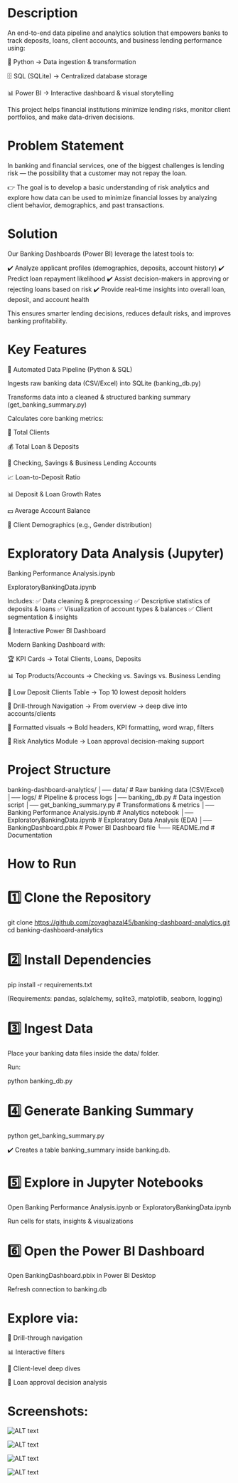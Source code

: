 # Description
An end-to-end data pipeline and analytics solution that empowers banks to track deposits, loans, client accounts, and business lending performance using:

🐍 Python → Data ingestion & transformation

🗄️ SQL (SQLite) → Centralized database storage

📊 Power BI → Interactive dashboard & visual storytelling

This project helps financial institutions minimize lending risks, monitor client portfolios, and make data-driven decisions.

# Problem Statement

In banking and financial services, one of the biggest challenges is lending risk — the possibility that a customer may not repay the loan.

👉 The goal is to develop a basic understanding of risk analytics and explore how data can be used to minimize financial losses by analyzing client behavior, demographics, and past transactions.

# Solution

Our Banking Dashboards (Power BI) leverage the latest tools to:

✔️ Analyze applicant profiles (demographics, deposits, account history)
✔️ Predict loan repayment likelihood
✔️ Assist decision-makers in approving or rejecting loans based on risk
✔️ Provide real-time insights into overall loan, deposit, and account health

This ensures smarter lending decisions, reduces default risks, and improves banking profitability.

# Key Features
🔹 Automated Data Pipeline (Python & SQL)

Ingests raw banking data (CSV/Excel) into SQLite (banking_db.py)

Transforms data into a cleaned & structured banking summary (get_banking_summary.py)

Calculates core banking metrics:

👥 Total Clients

💰 Total Loan & Deposits

🏦 Checking, Savings & Business Lending Accounts

📈 Loan-to-Deposit Ratio

📊 Deposit & Loan Growth Rates

💵 Average Account Balance

🚻 Client Demographics (e.g., Gender distribution)

# Exploratory Data Analysis (Jupyter)

Banking Performance Analysis.ipynb

ExploratoryBankingData.ipynb

Includes:
✅ Data cleaning & preprocessing
✅ Descriptive statistics of deposits & loans
✅ Visualization of account types & balances
✅ Client segmentation & insights

🔹 Interactive Power BI Dashboard

Modern Banking Dashboard with:

🏆 KPI Cards → Total Clients, Loans, Deposits

📊 Top Products/Accounts → Checking vs. Savings vs. Business Lending

🛑 Low Deposit Clients Table → Top 10 lowest deposit holders

🔎 Drill-through Navigation → From overview → deep dive into accounts/clients

🎨 Formatted visuals → Bold headers, KPI formatting, word wrap, filters

🔐 Risk Analytics Module → Loan approval decision-making support

# Project Structure
banking-dashboard-analytics/
│── data/                          # Raw banking data (CSV/Excel)
│── logs/                          # Pipeline & process logs
│── banking_db.py                  # Data ingestion script
│── get_banking_summary.py         # Transformations & metrics
│── Banking Performance Analysis.ipynb  # Analytics notebook
│── ExploratoryBankingData.ipynb   # Exploratory Data Analysis (EDA)
│── BankingDashboard.pbix          # Power BI Dashboard file
└── README.md                      # Documentation

# How to Run
# 1️⃣ Clone the Repository
git clone https://github.com/zoyaghazal45/banking-dashboard-analytics.git
cd banking-dashboard-analytics

# 2️⃣ Install Dependencies
pip install -r requirements.txt


(Requirements: pandas, sqlalchemy, sqlite3, matplotlib, seaborn, logging)

# 3️⃣ Ingest Data

Place your banking data files inside the data/ folder.

Run:

python banking_db.py

# 4️⃣ Generate Banking Summary
python get_banking_summary.py


✔️ Creates a table banking_summary inside banking.db.

# 5️⃣ Explore in Jupyter Notebooks

Open Banking Performance Analysis.ipynb or ExploratoryBankingData.ipynb

Run cells for stats, insights & visualizations

# 6️⃣ Open the Power BI Dashboard

Open BankingDashboard.pbix in Power BI Desktop

Refresh connection to banking.db

# Explore via:

📌 Drill-through navigation

📊 Interactive filters

👤 Client-level deep dives

🔐 Loan approval decision analysis

# Screenshots:

![ALT text](images/Home.png)

![ALT text](images/Loan.png)

![ALT text](images/Deposite.png)

![ALT text](images/Summary.png)
